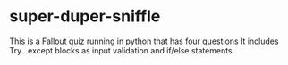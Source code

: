 # super-duper-sniffle
This is a Fallout quiz running in python that has four questions
It includes 
Try...except blocks as input validation and if/else statements
